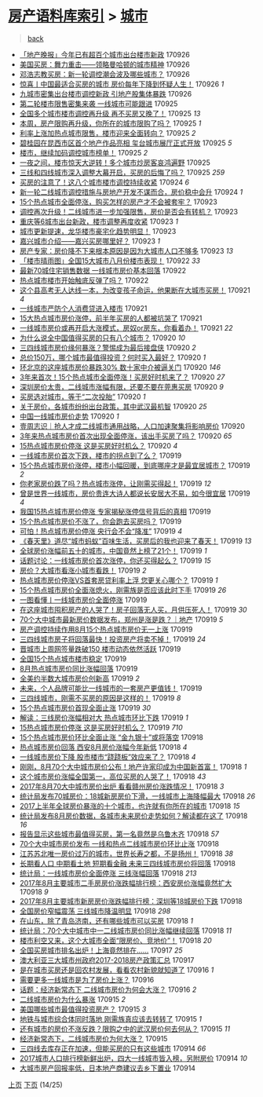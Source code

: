 [房产语料库索引](../../README.md)  > [城市](城市.md)
====
> [back](../README.md)

- [「地产晚报」今年已有超百个城市出台楼市新政](http://jkwz.applinzi.com/ittc/7017729369668322321.html#%E3%80%8C%E5%9C%B0%E4%BA%A7%E6%99%9A%E6%8A%A5%E3%80%8D%E4%BB%8A%E5%B9%B4%E5%B7%B2%E6%9C%89%E8%B6%85%E7%99%BE%E4%B8%AA%E5%9F%8E%E5%B8%82%E5%87%BA%E5%8F%B0%E6%A5%BC%E5%B8%82%E6%96%B0%E6%94%BF) 170926  
- [美国买房：舞力重击——领略曼哈顿的城市精神](http://jkwz.applinzi.com/ittc/7017660453541643281.html#%E7%BE%8E%E5%9B%BD%E4%B9%B0%E6%88%BF%EF%BC%9A%E8%88%9E%E5%8A%9B%E9%87%8D%E5%87%BB%E2%80%94%E2%80%94%E9%A2%86%E7%95%A5%E6%9B%BC%E5%93%88%E9%A1%BF%E7%9A%84%E5%9F%8E%E5%B8%82%E7%B2%BE%E7%A5%9E) 170926  
- [邓浩志教买房：新一轮调控潮会波及哪些城市？](http://jkwz.applinzi.com/ittc/7017644470106063889.html#%E9%82%93%E6%B5%A9%E5%BF%97%E6%95%99%E4%B9%B0%E6%88%BF%EF%BC%9A%E6%96%B0%E4%B8%80%E8%BD%AE%E8%B0%83%E6%8E%A7%E6%BD%AE%E4%BC%9A%E6%B3%A2%E5%8F%8A%E5%93%AA%E4%BA%9B%E5%9F%8E%E5%B8%82%EF%BC%9F) 170926  
- [惊喜丨中国最适合买房的城市 房价每年下降到怀疑人生！](http://jkwz.applinzi.com/ittc/7017609571064087569.html#%E6%83%8A%E5%96%9C%E4%B8%A8%E4%B8%AD%E5%9B%BD%E6%9C%80%E9%80%82%E5%90%88%E4%B9%B0%E6%88%BF%E7%9A%84%E5%9F%8E%E5%B8%82+%E6%88%BF%E4%BB%B7%E6%AF%8F%E5%B9%B4%E4%B8%8B%E9%99%8D%E5%88%B0%E6%80%80%E7%96%91%E4%BA%BA%E7%94%9F%EF%BC%81) 170926 *1* 
- [九城市密集出台楼市调控新政 引地产股集体暴跌](http://jkwz.applinzi.com/ittc/7017564981195965456.html#%E4%B9%9D%E5%9F%8E%E5%B8%82%E5%AF%86%E9%9B%86%E5%87%BA%E5%8F%B0%E6%A5%BC%E5%B8%82%E8%B0%83%E6%8E%A7%E6%96%B0%E6%94%BF+%E5%BC%95%E5%9C%B0%E4%BA%A7%E8%82%A1%E9%9B%86%E4%BD%93%E6%9A%B4%E8%B7%8C) 170926  
- [第二轮楼市限售密集来袭 一线城市可能跟进](http://jkwz.applinzi.com/ittc/7017310954428302352.html#%E7%AC%AC%E4%BA%8C%E8%BD%AE%E6%A5%BC%E5%B8%82%E9%99%90%E5%94%AE%E5%AF%86%E9%9B%86%E6%9D%A5%E8%A2%AD+%E4%B8%80%E7%BA%BF%E5%9F%8E%E5%B8%82%E5%8F%AF%E8%83%BD%E8%B7%9F%E8%BF%9B) 170925  
- [全国多个城市楼市调控再升级 再不买房又晚了！](http://jkwz.applinzi.com/ittc/7017261162729833488.html#%E5%85%A8%E5%9B%BD%E5%A4%9A%E4%B8%AA%E5%9F%8E%E5%B8%82%E6%A5%BC%E5%B8%82%E8%B0%83%E6%8E%A7%E5%86%8D%E5%8D%87%E7%BA%A7+%E5%86%8D%E4%B8%8D%E4%B9%B0%E6%88%BF%E5%8F%88%E6%99%9A%E4%BA%86%EF%BC%81) 170925 *13* 
- [本周，房产限购再升级，你所在的城市限购了吗？](http://jkwz.applinzi.com/ittc/7017251019728356369.html#%E6%9C%AC%E5%91%A8%EF%BC%8C%E6%88%BF%E4%BA%A7%E9%99%90%E8%B4%AD%E5%86%8D%E5%8D%87%E7%BA%A7%EF%BC%8C%E4%BD%A0%E6%89%80%E5%9C%A8%E7%9A%84%E5%9F%8E%E5%B8%82%E9%99%90%E8%B4%AD%E4%BA%86%E5%90%97%EF%BC%9F) 170925 *1* 
- [利率上涨加热点城市限售，楼市迎来全面转向？](http://jkwz.applinzi.com/ittc/7017207297703674897.html#%E5%88%A9%E7%8E%87%E4%B8%8A%E6%B6%A8%E5%8A%A0%E7%83%AD%E7%82%B9%E5%9F%8E%E5%B8%82%E9%99%90%E5%94%AE%EF%BC%8C%E6%A5%BC%E5%B8%82%E8%BF%8E%E6%9D%A5%E5%85%A8%E9%9D%A2%E8%BD%AC%E5%90%91%EF%BC%9F) 170925 *2* 
- [碧桂园在昆西市区首个地产作品亮相 玺台城市展厅正式开放](http://jkwz.applinzi.com/ittc/7017198457641763857.html#%E7%A2%A7%E6%A1%82%E5%9B%AD%E5%9C%A8%E6%98%86%E8%A5%BF%E5%B8%82%E5%8C%BA%E9%A6%96%E4%B8%AA%E5%9C%B0%E4%BA%A7%E4%BD%9C%E5%93%81%E4%BA%AE%E7%9B%B8+%E7%8E%BA%E5%8F%B0%E5%9F%8E%E5%B8%82%E5%B1%95%E5%8E%85%E6%AD%A3%E5%BC%8F%E5%BC%80%E6%94%BE) 170925 *5* 
- [楼市，继续加码调控城市榜单！](http://jkwz.applinzi.com/ittc/7017185072317465617.html#%E6%A5%BC%E5%B8%82%EF%BC%8C%E7%BB%A7%E7%BB%AD%E5%8A%A0%E7%A0%81%E8%B0%83%E6%8E%A7%E5%9F%8E%E5%B8%82%E6%A6%9C%E5%8D%95%EF%BC%81) 170925 *2* 
- [一夜之间，楼市惊天大逆转！多个城市炒房客哀鸿遍野](http://jkwz.applinzi.com/ittc/7017167352519722000.html#%E4%B8%80%E5%A4%9C%E4%B9%8B%E9%97%B4%EF%BC%8C%E6%A5%BC%E5%B8%82%E6%83%8A%E5%A4%A9%E5%A4%A7%E9%80%86%E8%BD%AC%EF%BC%81%E5%A4%9A%E4%B8%AA%E5%9F%8E%E5%B8%82%E7%82%92%E6%88%BF%E5%AE%A2%E5%93%80%E9%B8%BF%E9%81%8D%E9%87%8E) 170925  
- [三线和四线城市深入调整大幕开启，买房的后悔了吗？](http://jkwz.applinzi.com/ittc/7017150696913372176.html#%E4%B8%89%E7%BA%BF%E5%92%8C%E5%9B%9B%E7%BA%BF%E5%9F%8E%E5%B8%82%E6%B7%B1%E5%85%A5%E8%B0%83%E6%95%B4%E5%A4%A7%E5%B9%95%E5%BC%80%E5%90%AF%EF%BC%8C%E4%B9%B0%E6%88%BF%E7%9A%84%E5%90%8E%E6%82%94%E4%BA%86%E5%90%97%EF%BC%9F) 170925 *259* 
- [买房的注意了！这八个城市楼市调控持续收紧](http://jkwz.applinzi.com/ittc/7016996951982343185.html#%E4%B9%B0%E6%88%BF%E7%9A%84%E6%B3%A8%E6%84%8F%E4%BA%86%EF%BC%81%E8%BF%99%E5%85%AB%E4%B8%AA%E5%9F%8E%E5%B8%82%E6%A5%BC%E5%B8%82%E8%B0%83%E6%8E%A7%E6%8C%81%E7%BB%AD%E6%94%B6%E7%B4%A7) 170924 *6* 
- [新一轮二线城市调控措施与房地产开发不谋而合，房价稳中会升](http://jkwz.applinzi.com/ittc/7016821491776357393.html#%E6%96%B0%E4%B8%80%E8%BD%AE%E4%BA%8C%E7%BA%BF%E5%9F%8E%E5%B8%82%E8%B0%83%E6%8E%A7%E6%8E%AA%E6%96%BD%E4%B8%8E%E6%88%BF%E5%9C%B0%E4%BA%A7%E5%BC%80%E5%8F%91%E4%B8%8D%E8%B0%8B%E8%80%8C%E5%90%88%EF%BC%8C%E6%88%BF%E4%BB%B7%E7%A8%B3%E4%B8%AD%E4%BC%9A%E5%8D%87) 170924 *1* 
- [15个热点城市全面停涨，购买怎样的房产才不会被套牢？](http://jkwz.applinzi.com/ittc/7016623396035757073.html#15%E4%B8%AA%E7%83%AD%E7%82%B9%E5%9F%8E%E5%B8%82%E5%85%A8%E9%9D%A2%E5%81%9C%E6%B6%A8%EF%BC%8C%E8%B4%AD%E4%B9%B0%E6%80%8E%E6%A0%B7%E7%9A%84%E6%88%BF%E4%BA%A7%E6%89%8D%E4%B8%8D%E4%BC%9A%E8%A2%AB%E5%A5%97%E7%89%A2%EF%BC%9F) 170923  
- [调控再次升级！二线城市进一步加强限售，房价是否会有转机？](http://jkwz.applinzi.com/ittc/7016589474174338065.html#%E8%B0%83%E6%8E%A7%E5%86%8D%E6%AC%A1%E5%8D%87%E7%BA%A7%EF%BC%81%E4%BA%8C%E7%BA%BF%E5%9F%8E%E5%B8%82%E8%BF%9B%E4%B8%80%E6%AD%A5%E5%8A%A0%E5%BC%BA%E9%99%90%E5%94%AE%EF%BC%8C%E6%88%BF%E4%BB%B7%E6%98%AF%E5%90%A6%E4%BC%9A%E6%9C%89%E8%BD%AC%E6%9C%BA%EF%BC%9F) 170923  
- [重庆等6城市出台新政，楼市调整再度收紧](http://jkwz.applinzi.com/ittc/7016566481436017681.html#%E9%87%8D%E5%BA%86%E7%AD%896%E5%9F%8E%E5%B8%82%E5%87%BA%E5%8F%B0%E6%96%B0%E6%94%BF%EF%BC%8C%E6%A5%BC%E5%B8%82%E8%B0%83%E6%95%B4%E5%86%8D%E5%BA%A6%E6%94%B6%E7%B4%A7) 170923 *1* 
- [城市更新提速，龙华楼市豪宅化趋势明显！](http://jkwz.applinzi.com/ittc/7016562484545324049.html#%E5%9F%8E%E5%B8%82%E6%9B%B4%E6%96%B0%E6%8F%90%E9%80%9F%EF%BC%8C%E9%BE%99%E5%8D%8E%E6%A5%BC%E5%B8%82%E8%B1%AA%E5%AE%85%E5%8C%96%E8%B6%8B%E5%8A%BF%E6%98%8E%E6%98%BE%EF%BC%81) 170923  
- [嘉兴城市介绍——嘉兴买房哪里好？](http://jkwz.applinzi.com/ittc/7016557694906008592.html#%E5%98%89%E5%85%B4%E5%9F%8E%E5%B8%82%E4%BB%8B%E7%BB%8D%E2%80%94%E2%80%94%E5%98%89%E5%85%B4%E4%B9%B0%E6%88%BF%E5%93%AA%E9%87%8C%E5%A5%BD%EF%BC%9F) 170923 *1* 
- [房产专家：房价降不下来根本原因是因为大城市人口不够多](http://jkwz.applinzi.com/ittc/7016435091432277009.html#%E6%88%BF%E4%BA%A7%E4%B8%93%E5%AE%B6%EF%BC%9A%E6%88%BF%E4%BB%B7%E9%99%8D%E4%B8%8D%E4%B8%8B%E6%9D%A5%E6%A0%B9%E6%9C%AC%E5%8E%9F%E5%9B%A0%E6%98%AF%E5%9B%A0%E4%B8%BA%E5%A4%A7%E5%9F%8E%E5%B8%82%E4%BA%BA%E5%8F%A3%E4%B8%8D%E5%A4%9F%E5%A4%9A) 170923 *13* 
- [「楼市晴雨图」全国15大城市八月份楼市表现！](http://jkwz.applinzi.com/ittc/7016194089324905489.html#%E3%80%8C%E6%A5%BC%E5%B8%82%E6%99%B4%E9%9B%A8%E5%9B%BE%E3%80%8D%E5%85%A8%E5%9B%BD15%E5%A4%A7%E5%9F%8E%E5%B8%82%E5%85%AB%E6%9C%88%E4%BB%BD%E6%A5%BC%E5%B8%82%E8%A1%A8%E7%8E%B0%EF%BC%81) 170922 *33* 
- [最新70城住宅销售数据 一线城市房价基本回落](http://jkwz.applinzi.com/ittc/7016134519214834704.html#%E6%9C%80%E6%96%B070%E5%9F%8E%E4%BD%8F%E5%AE%85%E9%94%80%E5%94%AE%E6%95%B0%E6%8D%AE+%E4%B8%80%E7%BA%BF%E5%9F%8E%E5%B8%82%E6%88%BF%E4%BB%B7%E5%9F%BA%E6%9C%AC%E5%9B%9E%E8%90%BD) 170922  
- [热点城市楼市开始触底反弹了吗？](http://jkwz.applinzi.com/ittc/7016122099578700816.html#%E7%83%AD%E7%82%B9%E5%9F%8E%E5%B8%82%E6%A5%BC%E5%B8%82%E5%BC%80%E5%A7%8B%E8%A7%A6%E5%BA%95%E5%8F%8D%E5%BC%B9%E4%BA%86%E5%90%97%EF%BC%9F) 170922  
- [这个县高考无人达线一本，为改变孩子命运，他果断在大城市买房！](http://jkwz.applinzi.com/ittc/7015880088573445137.html#%E8%BF%99%E4%B8%AA%E5%8E%BF%E9%AB%98%E8%80%83%E6%97%A0%E4%BA%BA%E8%BE%BE%E7%BA%BF%E4%B8%80%E6%9C%AC%EF%BC%8C%E4%B8%BA%E6%94%B9%E5%8F%98%E5%AD%A9%E5%AD%90%E5%91%BD%E8%BF%90%EF%BC%8C%E4%BB%96%E6%9E%9C%E6%96%AD%E5%9C%A8%E5%A4%A7%E5%9F%8E%E5%B8%82%E4%B9%B0%E6%88%BF%EF%BC%81) 170921 *4* 
- [一线城市严防个人消费贷进入楼市](http://jkwz.applinzi.com/ittc/7015862988337316881.html#%E4%B8%80%E7%BA%BF%E5%9F%8E%E5%B8%82%E4%B8%A5%E9%98%B2%E4%B8%AA%E4%BA%BA%E6%B6%88%E8%B4%B9%E8%B4%B7%E8%BF%9B%E5%85%A5%E6%A5%BC%E5%B8%82) 170921  
- [15大热点城市房价涨停，前半年买房的人都被坑哭了](http://jkwz.applinzi.com/ittc/7015706893442614289.html#15%E5%A4%A7%E7%83%AD%E7%82%B9%E5%9F%8E%E5%B8%82%E6%88%BF%E4%BB%B7%E6%B6%A8%E5%81%9C%EF%BC%8C%E5%89%8D%E5%8D%8A%E5%B9%B4%E4%B9%B0%E6%88%BF%E7%9A%84%E4%BA%BA%E9%83%BD%E8%A2%AB%E5%9D%91%E5%93%AD%E4%BA%86) 170921  
- [一线城市房价或再开启大涨模式，房奴or房东，你看着办！](http://jkwz.applinzi.com/ittc/7015706012085126161.html#%E4%B8%80%E7%BA%BF%E5%9F%8E%E5%B8%82%E6%88%BF%E4%BB%B7%E6%88%96%E5%86%8D%E5%BC%80%E5%90%AF%E5%A4%A7%E6%B6%A8%E6%A8%A1%E5%BC%8F%EF%BC%8C%E6%88%BF%E5%A5%B4or%E6%88%BF%E4%B8%9C%EF%BC%8C%E4%BD%A0%E7%9C%8B%E7%9D%80%E5%8A%9E%EF%BC%81) 170921 *22* 
- [为什么说全中国值得买房的只有八个城市？](http://jkwz.applinzi.com/ittc/7015451492700652560.html#%E4%B8%BA%E4%BB%80%E4%B9%88%E8%AF%B4%E5%85%A8%E4%B8%AD%E5%9B%BD%E5%80%BC%E5%BE%97%E4%B9%B0%E6%88%BF%E7%9A%84%E5%8F%AA%E6%9C%89%E5%85%AB%E4%B8%AA%E5%9F%8E%E5%B8%82%EF%BC%9F) 170920 *10* 
- [三四线城市房价缘何暴涨？警惕成为最后接盘侠](http://jkwz.applinzi.com/ittc/7015445841148658705.html#%E4%B8%89%E5%9B%9B%E7%BA%BF%E5%9F%8E%E5%B8%82%E6%88%BF%E4%BB%B7%E7%BC%98%E4%BD%95%E6%9A%B4%E6%B6%A8%EF%BC%9F%E8%AD%A6%E6%83%95%E6%88%90%E4%B8%BA%E6%9C%80%E5%90%8E%E6%8E%A5%E7%9B%98%E4%BE%A0) 170920 *2* 
- [总价150万，哪个城市最值得投资？何时买入最好？](http://jkwz.applinzi.com/ittc/7015441803799692304.html#%E6%80%BB%E4%BB%B7150%E4%B8%87%EF%BC%8C%E5%93%AA%E4%B8%AA%E5%9F%8E%E5%B8%82%E6%9C%80%E5%80%BC%E5%BE%97%E6%8A%95%E8%B5%84%EF%BC%9F%E4%BD%95%E6%97%B6%E4%B9%B0%E5%85%A5%E6%9C%80%E5%A5%BD%EF%BC%9F) 170920 *1* 
- [环北京的这座城市房价暴跌30% 数十家中介被逼关门](http://jkwz.applinzi.com/ittc/7015432378439435281.html#%E7%8E%AF%E5%8C%97%E4%BA%AC%E7%9A%84%E8%BF%99%E5%BA%A7%E5%9F%8E%E5%B8%82%E6%88%BF%E4%BB%B7%E6%9A%B4%E8%B7%8C30%25+%E6%95%B0%E5%8D%81%E5%AE%B6%E4%B8%AD%E4%BB%8B%E8%A2%AB%E9%80%BC%E5%85%B3%E9%97%A8) 170920 *146* 
- [3年来首次！15个热点城市全面停涨！买房好时机来了？](http://jkwz.applinzi.com/ittc/7015421838749074448.html#3%E5%B9%B4%E6%9D%A5%E9%A6%96%E6%AC%A1%EF%BC%8115%E4%B8%AA%E7%83%AD%E7%82%B9%E5%9F%8E%E5%B8%82%E5%85%A8%E9%9D%A2%E5%81%9C%E6%B6%A8%EF%BC%81%E4%B9%B0%E6%88%BF%E5%A5%BD%E6%97%B6%E6%9C%BA%E6%9D%A5%E4%BA%86%EF%BC%9F) 170920 *27* 
- [深圳房价太贵，二线城市涨幅有限，还要不要在莞惠买房](http://jkwz.applinzi.com/ittc/7015393902012662800.html#%E6%B7%B1%E5%9C%B3%E6%88%BF%E4%BB%B7%E5%A4%AA%E8%B4%B5%EF%BC%8C%E4%BA%8C%E7%BA%BF%E5%9F%8E%E5%B8%82%E6%B6%A8%E5%B9%85%E6%9C%89%E9%99%90%EF%BC%8C%E8%BF%98%E8%A6%81%E4%B8%8D%E8%A6%81%E5%9C%A8%E8%8E%9E%E6%83%A0%E4%B9%B0%E6%88%BF) 170920 *9* 
- [买房选对城市，等于“二次投胎”](http://jkwz.applinzi.com/ittc/7015376413044245520.html#%E4%B9%B0%E6%88%BF%E9%80%89%E5%AF%B9%E5%9F%8E%E5%B8%82%EF%BC%8C%E7%AD%89%E4%BA%8E%E2%80%9C%E4%BA%8C%E6%AC%A1%E6%8A%95%E8%83%8E%E2%80%9D) 170920 *1* 
- [关于房价，各城市纷纷出台政策，其中武汉最机智](http://jkwz.applinzi.com/ittc/7015356289683817488.html#%E5%85%B3%E4%BA%8E%E6%88%BF%E4%BB%B7%EF%BC%8C%E5%90%84%E5%9F%8E%E5%B8%82%E7%BA%B7%E7%BA%B7%E5%87%BA%E5%8F%B0%E6%94%BF%E7%AD%96%EF%BC%8C%E5%85%B6%E4%B8%AD%E6%AD%A6%E6%B1%89%E6%9C%80%E6%9C%BA%E6%99%BA) 170920 *25* 
- [中国一线城市房价走势](http://jkwz.applinzi.com/ittc/7015333455204992016.html#%E4%B8%AD%E5%9B%BD%E4%B8%80%E7%BA%BF%E5%9F%8E%E5%B8%82%E6%88%BF%E4%BB%B7%E8%B5%B0%E5%8A%BF) 170920 *1* 
- [壹周志识｜抢人才成二线城市通用战略，人口加速聚集将影响房价](http://jkwz.applinzi.com/ittc/7015328638487233553.html#%E5%A3%B9%E5%91%A8%E5%BF%97%E8%AF%86%EF%BD%9C%E6%8A%A2%E4%BA%BA%E6%89%8D%E6%88%90%E4%BA%8C%E7%BA%BF%E5%9F%8E%E5%B8%82%E9%80%9A%E7%94%A8%E6%88%98%E7%95%A5%EF%BC%8C%E4%BA%BA%E5%8F%A3%E5%8A%A0%E9%80%9F%E8%81%9A%E9%9B%86%E5%B0%86%E5%BD%B1%E5%93%8D%E6%88%BF%E4%BB%B7) 170920  
- [3年来热点城市房价首次出现全面停涨，该出手买房了吗？](http://jkwz.applinzi.com/ittc/7015204997997003793.html#3%E5%B9%B4%E6%9D%A5%E7%83%AD%E7%82%B9%E5%9F%8E%E5%B8%82%E6%88%BF%E4%BB%B7%E9%A6%96%E6%AC%A1%E5%87%BA%E7%8E%B0%E5%85%A8%E9%9D%A2%E5%81%9C%E6%B6%A8%EF%BC%8C%E8%AF%A5%E5%87%BA%E6%89%8B%E4%B9%B0%E6%88%BF%E4%BA%86%E5%90%97%EF%BC%9F) 170920 *65* 
- [15热点城市房价停涨 这是买房好时机么？](http://jkwz.applinzi.com/ittc/7015171013833393168.html#15%E7%83%AD%E7%82%B9%E5%9F%8E%E5%B8%82%E6%88%BF%E4%BB%B7%E5%81%9C%E6%B6%A8+%E8%BF%99%E6%98%AF%E4%B9%B0%E6%88%BF%E5%A5%BD%E6%97%B6%E6%9C%BA%E4%B9%88%EF%BC%9F) 170920 *4* 
- [一线城市房价首次下跌，楼市的拐点到了么？](http://jkwz.applinzi.com/ittc/7015069181991715857.html#%E4%B8%80%E7%BA%BF%E5%9F%8E%E5%B8%82%E6%88%BF%E4%BB%B7%E9%A6%96%E6%AC%A1%E4%B8%8B%E8%B7%8C%EF%BC%8C%E6%A5%BC%E5%B8%82%E7%9A%84%E6%8B%90%E7%82%B9%E5%88%B0%E4%BA%86%E4%B9%88%EF%BC%9F) 170919  
- [15个热点城市房价涨停，楼市小幅回暖，到底哪座才是最宜居城市？](http://jkwz.applinzi.com/ittc/7015078651652211729.html#15%E4%B8%AA%E7%83%AD%E7%82%B9%E5%9F%8E%E5%B8%82%E6%88%BF%E4%BB%B7%E6%B6%A8%E5%81%9C%EF%BC%8C%E6%A5%BC%E5%B8%82%E5%B0%8F%E5%B9%85%E5%9B%9E%E6%9A%96%EF%BC%8C%E5%88%B0%E5%BA%95%E5%93%AA%E5%BA%A7%E6%89%8D%E6%98%AF%E6%9C%80%E5%AE%9C%E5%B1%85%E5%9F%8E%E5%B8%82%EF%BC%9F) 170919 *2* 
- [你老家房价跌了吗？热点城市涨停，让刚需买得起！](http://jkwz.applinzi.com/ittc/7015069567574082577.html#%E4%BD%A0%E8%80%81%E5%AE%B6%E6%88%BF%E4%BB%B7%E8%B7%8C%E4%BA%86%E5%90%97%EF%BC%9F%E7%83%AD%E7%82%B9%E5%9F%8E%E5%B8%82%E6%B6%A8%E5%81%9C%EF%BC%8C%E8%AE%A9%E5%88%9A%E9%9C%80%E4%B9%B0%E5%BE%97%E8%B5%B7%EF%BC%81) 170919 *12* 
- [曾是世界一线城市，房价贵连大诗人都说长安居大不易，如今很宜居](http://jkwz.applinzi.com/ittc/7015069478277350417.html#%E6%9B%BE%E6%98%AF%E4%B8%96%E7%95%8C%E4%B8%80%E7%BA%BF%E5%9F%8E%E5%B8%82%EF%BC%8C%E6%88%BF%E4%BB%B7%E8%B4%B5%E8%BF%9E%E5%A4%A7%E8%AF%97%E4%BA%BA%E9%83%BD%E8%AF%B4%E9%95%BF%E5%AE%89%E5%B1%85%E5%A4%A7%E4%B8%8D%E6%98%93%EF%BC%8C%E5%A6%82%E4%BB%8A%E5%BE%88%E5%AE%9C%E5%B1%85) 170919 *4* 
- [我国15热点城市房价停涨 专家揭秘涨停信号背后的真相](http://jkwz.applinzi.com/ittc/7015065478681330705.html#%E6%88%91%E5%9B%BD15%E7%83%AD%E7%82%B9%E5%9F%8E%E5%B8%82%E6%88%BF%E4%BB%B7%E5%81%9C%E6%B6%A8+%E4%B8%93%E5%AE%B6%E6%8F%AD%E7%A7%98%E6%B6%A8%E5%81%9C%E4%BF%A1%E5%8F%B7%E8%83%8C%E5%90%8E%E7%9A%84%E7%9C%9F%E7%9B%B8) 170919  
- [15个热点城市房价不涨了，你会跑去买房吗？](http://jkwz.applinzi.com/ittc/7015049009159472144.html#15%E4%B8%AA%E7%83%AD%E7%82%B9%E5%9F%8E%E5%B8%82%E6%88%BF%E4%BB%B7%E4%B8%8D%E6%B6%A8%E4%BA%86%EF%BC%8C%E4%BD%A0%E4%BC%9A%E8%B7%91%E5%8E%BB%E4%B9%B0%E6%88%BF%E5%90%97%EF%BC%9F) 170919  
- [可怕！热点城市房价停涨 央行会不会“降准”](http://jkwz.applinzi.com/ittc/7015045977428460561.html#%E5%8F%AF%E6%80%95%EF%BC%81%E7%83%AD%E7%82%B9%E5%9F%8E%E5%B8%82%E6%88%BF%E4%BB%B7%E5%81%9C%E6%B6%A8+%E5%A4%AE%E8%A1%8C%E4%BC%9A%E4%B8%8D%E4%BC%9A%E2%80%9C%E9%99%8D%E5%87%86%E2%80%9D) 170919 *4* 
- [《春天里》道尽“城市蚂蚁”百味生活，买房后的我也迎来了春天！](http://jkwz.applinzi.com/ittc/7015043616001754129.html#%E3%80%8A%E6%98%A5%E5%A4%A9%E9%87%8C%E3%80%8B%E9%81%93%E5%B0%BD%E2%80%9C%E5%9F%8E%E5%B8%82%E8%9A%82%E8%9A%81%E2%80%9D%E7%99%BE%E5%91%B3%E7%94%9F%E6%B4%BB%EF%BC%8C%E4%B9%B0%E6%88%BF%E5%90%8E%E7%9A%84%E6%88%91%E4%B9%9F%E8%BF%8E%E6%9D%A5%E4%BA%86%E6%98%A5%E5%A4%A9%EF%BC%81) 170919 *13* 
- [全球房价涨幅前五十的城市，中国竟然上榜了21个！](http://jkwz.applinzi.com/ittc/7015040472920359952.html#%E5%85%A8%E7%90%83%E6%88%BF%E4%BB%B7%E6%B6%A8%E5%B9%85%E5%89%8D%E4%BA%94%E5%8D%81%E7%9A%84%E5%9F%8E%E5%B8%82%EF%BC%8C%E4%B8%AD%E5%9B%BD%E7%AB%9F%E7%84%B6%E4%B8%8A%E6%A6%9C%E4%BA%8621%E4%B8%AA%EF%BC%81) 170919 *1* 
- [话题讨论：一线城市房价首次涨停，你还买得起么？](http://jkwz.applinzi.com/ittc/7015038946290172944.html#%E8%AF%9D%E9%A2%98%E8%AE%A8%E8%AE%BA%EF%BC%9A%E4%B8%80%E7%BA%BF%E5%9F%8E%E5%B8%82%E6%88%BF%E4%BB%B7%E9%A6%96%E6%AC%A1%E6%B6%A8%E5%81%9C%EF%BC%8C%E4%BD%A0%E8%BF%98%E4%B9%B0%E5%BE%97%E8%B5%B7%E4%B9%88%EF%BC%9F) 170919 *15* 
- [房价？大城市看涨小城市看跌！](http://jkwz.applinzi.com/ittc/7015019965206496273.html#%E6%88%BF%E4%BB%B7%EF%BC%9F%E5%A4%A7%E5%9F%8E%E5%B8%82%E7%9C%8B%E6%B6%A8%E5%B0%8F%E5%9F%8E%E5%B8%82%E7%9C%8B%E8%B7%8C%EF%BC%81) 170919 *2* 
- [热点城市房价停涨VS首套房贷利率上浮 您更关心哪个？](http://jkwz.applinzi.com/ittc/7015023904048022544.html#%E7%83%AD%E7%82%B9%E5%9F%8E%E5%B8%82%E6%88%BF%E4%BB%B7%E5%81%9C%E6%B6%A8VS%E9%A6%96%E5%A5%97%E6%88%BF%E8%B4%B7%E5%88%A9%E7%8E%87%E4%B8%8A%E6%B5%AE+%E6%82%A8%E6%9B%B4%E5%85%B3%E5%BF%83%E5%93%AA%E4%B8%AA%EF%BC%9F) 170919 *1* 
- [15个热点城市房价全面涨熄火，刚需族是否应该此时下手](http://jkwz.applinzi.com/ittc/7015021280238240784.html#15%E4%B8%AA%E7%83%AD%E7%82%B9%E5%9F%8E%E5%B8%82%E6%88%BF%E4%BB%B7%E5%85%A8%E9%9D%A2%E6%B6%A8%E7%86%84%E7%81%AB%EF%BC%8C%E5%88%9A%E9%9C%80%E6%97%8F%E6%98%AF%E5%90%A6%E5%BA%94%E8%AF%A5%E6%AD%A4%E6%97%B6%E4%B8%8B%E6%89%8B) 170919 *26* 
- [一图看懂丨一线城市房价全面停涨](http://jkwz.applinzi.com/ittc/7015005676408144912.html#%E4%B8%80%E5%9B%BE%E7%9C%8B%E6%87%82%E4%B8%A8%E4%B8%80%E7%BA%BF%E5%9F%8E%E5%B8%82%E6%88%BF%E4%BB%B7%E5%85%A8%E9%9D%A2%E5%81%9C%E6%B6%A8) 170919  
- [在这座城市囤积房产的人哭了！房子回落无人买，月供压死人！](http://jkwz.applinzi.com/ittc/7014982356916765712.html#%E5%9C%A8%E8%BF%99%E5%BA%A7%E5%9F%8E%E5%B8%82%E5%9B%A4%E7%A7%AF%E6%88%BF%E4%BA%A7%E7%9A%84%E4%BA%BA%E5%93%AD%E4%BA%86%EF%BC%81%E6%88%BF%E5%AD%90%E5%9B%9E%E8%90%BD%E6%97%A0%E4%BA%BA%E4%B9%B0%EF%BC%8C%E6%9C%88%E4%BE%9B%E5%8E%8B%E6%AD%BB%E4%BA%BA%EF%BC%81) 170919 *30* 
- [70个大中城市最新房价数据发布，郑州是涨是跌？｜地产](http://jkwz.applinzi.com/ittc/7014960875889493008.html#70%E4%B8%AA%E5%A4%A7%E4%B8%AD%E5%9F%8E%E5%B8%82%E6%9C%80%E6%96%B0%E6%88%BF%E4%BB%B7%E6%95%B0%E6%8D%AE%E5%8F%91%E5%B8%83%EF%BC%8C%E9%83%91%E5%B7%9E%E6%98%AF%E6%B6%A8%E6%98%AF%E8%B7%8C%EF%BC%9F%EF%BD%9C%E5%9C%B0%E4%BA%A7) 170919 *5* 
- [房产调控持续作用8月15个热点城市房价无一上涨](http://jkwz.applinzi.com/ittc/7014950928787178512.html#%E6%88%BF%E4%BA%A7%E8%B0%83%E6%8E%A7%E6%8C%81%E7%BB%AD%E4%BD%9C%E7%94%A88%E6%9C%8815%E4%B8%AA%E7%83%AD%E7%82%B9%E5%9F%8E%E5%B8%82%E6%88%BF%E4%BB%B7%E6%97%A0%E4%B8%80%E4%B8%8A%E6%B6%A8) 170919  
- [三四线城市房子将回落最快！投资房产将卖不掉！](http://jkwz.applinzi.com/ittc/7014939037109060625.html#%E4%B8%89%E5%9B%9B%E7%BA%BF%E5%9F%8E%E5%B8%82%E6%88%BF%E5%AD%90%E5%B0%86%E5%9B%9E%E8%90%BD%E6%9C%80%E5%BF%AB%EF%BC%81%E6%8A%95%E8%B5%84%E6%88%BF%E4%BA%A7%E5%B0%86%E5%8D%96%E4%B8%8D%E6%8E%89%EF%BC%81) 170919 *24* 
- [晋城市上周网签量跌破150 楼市动态依然活跃](http://jkwz.applinzi.com/ittc/7014931730119787537.html#%E6%99%8B%E5%9F%8E%E5%B8%82%E4%B8%8A%E5%91%A8%E7%BD%91%E7%AD%BE%E9%87%8F%E8%B7%8C%E7%A0%B4150+%E6%A5%BC%E5%B8%82%E5%8A%A8%E6%80%81%E4%BE%9D%E7%84%B6%E6%B4%BB%E8%B7%83) 170919  
- [全国15个热点城市楼市稳定](http://jkwz.applinzi.com/ittc/7014900543376589841.html#%E5%85%A8%E5%9B%BD15%E4%B8%AA%E7%83%AD%E7%82%B9%E5%9F%8E%E5%B8%82%E6%A5%BC%E5%B8%82%E7%A8%B3%E5%AE%9A) 170919  
- [8月热点城市房价同比涨幅回落](http://jkwz.applinzi.com/ittc/7014889554174280720.html#8%E6%9C%88%E7%83%AD%E7%82%B9%E5%9F%8E%E5%B8%82%E6%88%BF%E4%BB%B7%E5%90%8C%E6%AF%94%E6%B6%A8%E5%B9%85%E5%9B%9E%E8%90%BD) 170919  
- [全美约半数大城市房价创新高](http://jkwz.applinzi.com/ittc/7014865441028310033.html#%E5%85%A8%E7%BE%8E%E7%BA%A6%E5%8D%8A%E6%95%B0%E5%A4%A7%E5%9F%8E%E5%B8%82%E6%88%BF%E4%BB%B7%E5%88%9B%E6%96%B0%E9%AB%98) 170919 *2* 
- [未来，个人品牌可能比一线城市的一套房产更值钱！](http://jkwz.applinzi.com/ittc/7014835260280538128.html#%E6%9C%AA%E6%9D%A5%EF%BC%8C%E4%B8%AA%E4%BA%BA%E5%93%81%E7%89%8C%E5%8F%AF%E8%83%BD%E6%AF%94%E4%B8%80%E7%BA%BF%E5%9F%8E%E5%B8%82%E7%9A%84%E4%B8%80%E5%A5%97%E6%88%BF%E4%BA%A7%E6%9B%B4%E5%80%BC%E9%92%B1%EF%BC%81) 170919  
- [三四线城市，刚需不买房的原因是这样的！](http://jkwz.applinzi.com/ittc/7014707852567118864.html#%E4%B8%89%E5%9B%9B%E7%BA%BF%E5%9F%8E%E5%B8%82%EF%BC%8C%E5%88%9A%E9%9C%80%E4%B8%8D%E4%B9%B0%E6%88%BF%E7%9A%84%E5%8E%9F%E5%9B%A0%E6%98%AF%E8%BF%99%E6%A0%B7%E7%9A%84%EF%BC%81) 170919 *8* 
- [15个热点城市房价首现全面止涨](http://jkwz.applinzi.com/ittc/7014810996907181073.html#15%E4%B8%AA%E7%83%AD%E7%82%B9%E5%9F%8E%E5%B8%82%E6%88%BF%E4%BB%B7%E9%A6%96%E7%8E%B0%E5%85%A8%E9%9D%A2%E6%AD%A2%E6%B6%A8) 170919 *30* 
- [解读：三线房价涨幅相对大 热点城市环比下跌](http://jkwz.applinzi.com/ittc/7014805296457974801.html#%E8%A7%A3%E8%AF%BB%EF%BC%9A%E4%B8%89%E7%BA%BF%E6%88%BF%E4%BB%B7%E6%B6%A8%E5%B9%85%E7%9B%B8%E5%AF%B9%E5%A4%A7+%E7%83%AD%E7%82%B9%E5%9F%8E%E5%B8%82%E7%8E%AF%E6%AF%94%E4%B8%8B%E8%B7%8C) 170919 *1* 
- [15热点城市房价停涨 这是买房好时机么？](http://jkwz.applinzi.com/ittc/7014802781251306512.html#15%E7%83%AD%E7%82%B9%E5%9F%8E%E5%B8%82%E6%88%BF%E4%BB%B7%E5%81%9C%E6%B6%A8+%E8%BF%99%E6%98%AF%E4%B9%B0%E6%88%BF%E5%A5%BD%E6%97%B6%E6%9C%BA%E4%B9%88%EF%BC%9F) 170919 *710* 
- [15个热点城市房价环比全面止涨 “金九银十”或将落空](http://jkwz.applinzi.com/ittc/7014754712925242385.html#15%E4%B8%AA%E7%83%AD%E7%82%B9%E5%9F%8E%E5%B8%82%E6%88%BF%E4%BB%B7%E7%8E%AF%E6%AF%94%E5%85%A8%E9%9D%A2%E6%AD%A2%E6%B6%A8+%E2%80%9C%E9%87%91%E4%B9%9D%E9%93%B6%E5%8D%81%E2%80%9D%E6%88%96%E5%B0%86%E8%90%BD%E7%A9%BA) 170918  
- [热点城市房价回落 西安8月房价涨幅今年新低](http://jkwz.applinzi.com/ittc/7014726121629942801.html#%E7%83%AD%E7%82%B9%E5%9F%8E%E5%B8%82%E6%88%BF%E4%BB%B7%E5%9B%9E%E8%90%BD+%E8%A5%BF%E5%AE%898%E6%9C%88%E6%88%BF%E4%BB%B7%E6%B6%A8%E5%B9%85%E4%BB%8A%E5%B9%B4%E6%96%B0%E4%BD%8E) 170918 *4* 
- [一线城市房价下降 股市楼市“跷跷板”效应来了？](http://jkwz.applinzi.com/ittc/7014725568581600272.html#%E4%B8%80%E7%BA%BF%E5%9F%8E%E5%B8%82%E6%88%BF%E4%BB%B7%E4%B8%8B%E9%99%8D+%E8%82%A1%E5%B8%82%E6%A5%BC%E5%B8%82%E2%80%9C%E8%B7%B7%E8%B7%B7%E6%9D%BF%E2%80%9D%E6%95%88%E5%BA%94%E6%9D%A5%E4%BA%86%EF%BC%9F) 170918 *4* 
- [刚刚，8月70个大中城市房价公布！地产许家印成为中国新首富！](http://jkwz.applinzi.com/ittc/7014697005287474193.html#%E5%88%9A%E5%88%9A%EF%BC%8C8%E6%9C%8870%E4%B8%AA%E5%A4%A7%E4%B8%AD%E5%9F%8E%E5%B8%82%E6%88%BF%E4%BB%B7%E5%85%AC%E5%B8%83%EF%BC%81%E5%9C%B0%E4%BA%A7%E8%AE%B8%E5%AE%B6%E5%8D%B0%E6%88%90%E4%B8%BA%E4%B8%AD%E5%9B%BD%E6%96%B0%E9%A6%96%E5%AF%8C%EF%BC%81) 170918 *1* 
- [这个城市房价涨幅全国第一，高位买房的人哭了！](http://jkwz.applinzi.com/ittc/7014691601287496720.html#%E8%BF%99%E4%B8%AA%E5%9F%8E%E5%B8%82%E6%88%BF%E4%BB%B7%E6%B6%A8%E5%B9%85%E5%85%A8%E5%9B%BD%E7%AC%AC%E4%B8%80%EF%BC%8C%E9%AB%98%E4%BD%8D%E4%B9%B0%E6%88%BF%E7%9A%84%E4%BA%BA%E5%93%AD%E4%BA%86%EF%BC%81) 170918 *43* 
- [2017年8月70大中城市房价出炉 看看赣州房价涨跌情况！](http://jkwz.applinzi.com/ittc/7014689879320167440.html#2017%E5%B9%B48%E6%9C%8870%E5%A4%A7%E4%B8%AD%E5%9F%8E%E5%B8%82%E6%88%BF%E4%BB%B7%E5%87%BA%E7%82%89+%E7%9C%8B%E7%9C%8B%E8%B5%A3%E5%B7%9E%E6%88%BF%E4%BB%B7%E6%B6%A8%E8%B7%8C%E6%83%85%E5%86%B5%EF%BC%81) 170918 *3* 
- [统计局发布70城房价：18城新房房价下滑，一线城市上海降幅最大](http://jkwz.applinzi.com/ittc/7014689684117259281.html#%E7%BB%9F%E8%AE%A1%E5%B1%80%E5%8F%91%E5%B8%8370%E5%9F%8E%E6%88%BF%E4%BB%B7%EF%BC%9A18%E5%9F%8E%E6%96%B0%E6%88%BF%E6%88%BF%E4%BB%B7%E4%B8%8B%E6%BB%91%EF%BC%8C%E4%B8%80%E7%BA%BF%E5%9F%8E%E5%B8%82%E4%B8%8A%E6%B5%B7%E9%99%8D%E5%B9%85%E6%9C%80%E5%A4%A7) 170918 *26* 
- [2017上半年全球房价暴涨的十个城市，也许就有你所在的城市](http://jkwz.applinzi.com/ittc/7014683306044687376.html#2017%E4%B8%8A%E5%8D%8A%E5%B9%B4%E5%85%A8%E7%90%83%E6%88%BF%E4%BB%B7%E6%9A%B4%E6%B6%A8%E7%9A%84%E5%8D%81%E4%B8%AA%E5%9F%8E%E5%B8%82%EF%BC%8C%E4%B9%9F%E8%AE%B8%E5%B0%B1%E6%9C%89%E4%BD%A0%E6%89%80%E5%9C%A8%E7%9A%84%E5%9F%8E%E5%B8%82) 170918 *15* 
- [统计局发布8月房价数据，各城市未来房价走势如何？解读都在这了](http://jkwz.applinzi.com/ittc/7014682539858592784.html#%E7%BB%9F%E8%AE%A1%E5%B1%80%E5%8F%91%E5%B8%838%E6%9C%88%E6%88%BF%E4%BB%B7%E6%95%B0%E6%8D%AE%EF%BC%8C%E5%90%84%E5%9F%8E%E5%B8%82%E6%9C%AA%E6%9D%A5%E6%88%BF%E4%BB%B7%E8%B5%B0%E5%8A%BF%E5%A6%82%E4%BD%95%EF%BC%9F%E8%A7%A3%E8%AF%BB%E9%83%BD%E5%9C%A8%E8%BF%99%E4%BA%86) 170918 *16* 
- [报告显示这些城市最值得买房，第一名竟然是乌鲁木齐](http://jkwz.applinzi.com/ittc/7014680650530161681.html#%E6%8A%A5%E5%91%8A%E6%98%BE%E7%A4%BA%E8%BF%99%E4%BA%9B%E5%9F%8E%E5%B8%82%E6%9C%80%E5%80%BC%E5%BE%97%E4%B9%B0%E6%88%BF%EF%BC%8C%E7%AC%AC%E4%B8%80%E5%90%8D%E7%AB%9F%E7%84%B6%E6%98%AF%E4%B9%8C%E9%B2%81%E6%9C%A8%E9%BD%90) 170918 *57* 
- [70个大中城市房价发布 一线和热点二线城市房价环比止涨](http://jkwz.applinzi.com/ittc/7014678526907909136.html#70%E4%B8%AA%E5%A4%A7%E4%B8%AD%E5%9F%8E%E5%B8%82%E6%88%BF%E4%BB%B7%E5%8F%91%E5%B8%83+%E4%B8%80%E7%BA%BF%E5%92%8C%E7%83%AD%E7%82%B9%E4%BA%8C%E7%BA%BF%E5%9F%8E%E5%B8%82%E6%88%BF%E4%BB%B7%E7%8E%AF%E6%AF%94%E6%AD%A2%E6%B6%A8) 170918  
- [江苏苏北唯一房价过万的城市，世界长寿之都，不是扬州！](http://jkwz.applinzi.com/ittc/7014658928707896337.html#%E6%B1%9F%E8%8B%8F%E8%8B%8F%E5%8C%97%E5%94%AF%E4%B8%80%E6%88%BF%E4%BB%B7%E8%BF%87%E4%B8%87%E7%9A%84%E5%9F%8E%E5%B8%82%EF%BC%8C%E4%B8%96%E7%95%8C%E9%95%BF%E5%AF%BF%E4%B9%8B%E9%83%BD%EF%BC%8C%E4%B8%8D%E6%98%AF%E6%89%AC%E5%B7%9E%EF%BC%81) 170918 *38* 
- [长期看人口 中期看土地 短期看金融 未来三四线城市房价将回落](http://jkwz.applinzi.com/ittc/7014639489891435537.html#%E9%95%BF%E6%9C%9F%E7%9C%8B%E4%BA%BA%E5%8F%A3+%E4%B8%AD%E6%9C%9F%E7%9C%8B%E5%9C%9F%E5%9C%B0+%E7%9F%AD%E6%9C%9F%E7%9C%8B%E9%87%91%E8%9E%8D+%E6%9C%AA%E6%9D%A5%E4%B8%89%E5%9B%9B%E7%BA%BF%E5%9F%8E%E5%B8%82%E6%88%BF%E4%BB%B7%E5%B0%86%E5%9B%9E%E8%90%BD) 170918  
- [统计局：一线城市房价全面停涨 三线涨幅回落](http://jkwz.applinzi.com/ittc/7014637437798843409.html#%E7%BB%9F%E8%AE%A1%E5%B1%80%EF%BC%9A%E4%B8%80%E7%BA%BF%E5%9F%8E%E5%B8%82%E6%88%BF%E4%BB%B7%E5%85%A8%E9%9D%A2%E5%81%9C%E6%B6%A8+%E4%B8%89%E7%BA%BF%E6%B6%A8%E5%B9%85%E5%9B%9E%E8%90%BD) 170918 *213* 
- [2017年8月主要城市二手房房价涨跌幅排行榜：西安房价涨幅竟然扩大](http://jkwz.applinzi.com/ittc/7014623207171294225.html#2017%E5%B9%B48%E6%9C%88%E4%B8%BB%E8%A6%81%E5%9F%8E%E5%B8%82%E4%BA%8C%E6%89%8B%E6%88%BF%E6%88%BF%E4%BB%B7%E6%B6%A8%E8%B7%8C%E5%B9%85%E6%8E%92%E8%A1%8C%E6%A6%9C%EF%BC%9A%E8%A5%BF%E5%AE%89%E6%88%BF%E4%BB%B7%E6%B6%A8%E5%B9%85%E7%AB%9F%E7%84%B6%E6%89%A9%E5%A4%A7) 170918 *9* 
- [2017年8月主要城市新房房价涨跌幅排行榜：深圳等18城房价下跌](http://jkwz.applinzi.com/ittc/7014596995069772817.html#2017%E5%B9%B48%E6%9C%88%E4%B8%BB%E8%A6%81%E5%9F%8E%E5%B8%82%E6%96%B0%E6%88%BF%E6%88%BF%E4%BB%B7%E6%B6%A8%E8%B7%8C%E5%B9%85%E6%8E%92%E8%A1%8C%E6%A6%9C%EF%BC%9A%E6%B7%B1%E5%9C%B3%E7%AD%8918%E5%9F%8E%E6%88%BF%E4%BB%B7%E4%B8%8B%E8%B7%8C) 170918  
- [全国房价窄幅震荡 三线城市降温明显](http://jkwz.applinzi.com/ittc/7014592943552463889.html#%E5%85%A8%E5%9B%BD%E6%88%BF%E4%BB%B7%E7%AA%84%E5%B9%85%E9%9C%87%E8%8D%A1+%E4%B8%89%E7%BA%BF%E5%9F%8E%E5%B8%82%E9%99%8D%E6%B8%A9%E6%98%8E%E6%98%BE) 170918 *298* 
- [在山东，除了青岛济南，还有哪些城市可以买房](http://jkwz.applinzi.com/ittc/7014583106764538896.html#%E5%9C%A8%E5%B1%B1%E4%B8%9C%EF%BC%8C%E9%99%A4%E4%BA%86%E9%9D%92%E5%B2%9B%E6%B5%8E%E5%8D%97%EF%BC%8C%E8%BF%98%E6%9C%89%E5%93%AA%E4%BA%9B%E5%9F%8E%E5%B8%82%E5%8F%AF%E4%BB%A5%E4%B9%B0%E6%88%BF) 170918 *1* 
- [统计局：70个大中城市中一二线城市房价同比涨幅继续回落](http://jkwz.applinzi.com/ittc/7014581653123630097.html#%E7%BB%9F%E8%AE%A1%E5%B1%80%EF%BC%9A70%E4%B8%AA%E5%A4%A7%E4%B8%AD%E5%9F%8E%E5%B8%82%E4%B8%AD%E4%B8%80%E4%BA%8C%E7%BA%BF%E5%9F%8E%E5%B8%82%E6%88%BF%E4%BB%B7%E5%90%8C%E6%AF%94%E6%B6%A8%E5%B9%85%E7%BB%A7%E7%BB%AD%E5%9B%9E%E8%90%BD) 170918 *11* 
- [楼市利空又来，这个大城市全面“限房价、竞地价”！](http://jkwz.applinzi.com/ittc/7013638123358258193.html#%E6%A5%BC%E5%B8%82%E5%88%A9%E7%A9%BA%E5%8F%88%E6%9D%A5%EF%BC%8C%E8%BF%99%E4%B8%AA%E5%A4%A7%E5%9F%8E%E5%B8%82%E5%85%A8%E9%9D%A2%E2%80%9C%E9%99%90%E6%88%BF%E4%BB%B7%E3%80%81%E7%AB%9E%E5%9C%B0%E4%BB%B7%E2%80%9D%EF%BC%81) 170918 *20* 
- [全国买房城市排名出炉！上海竟然排在……](http://jkwz.applinzi.com/ittc/7014412326357435409.html#%E5%85%A8%E5%9B%BD%E4%B9%B0%E6%88%BF%E5%9F%8E%E5%B8%82%E6%8E%92%E5%90%8D%E5%87%BA%E7%82%89%EF%BC%81%E4%B8%8A%E6%B5%B7%E7%AB%9F%E7%84%B6%E6%8E%92%E5%9C%A8%E2%80%A6%E2%80%A6) 170917 *25* 
- [澳大利亚三大城市州政府2017-2018房产政策汇总](http://jkwz.applinzi.com/ittc/7014232692789609488.html#%E6%BE%B3%E5%A4%A7%E5%88%A9%E4%BA%9A%E4%B8%89%E5%A4%A7%E5%9F%8E%E5%B8%82%E5%B7%9E%E6%94%BF%E5%BA%9C2017-2018%E6%88%BF%E4%BA%A7%E6%94%BF%E7%AD%96%E6%B1%87%E6%80%BB) 170917  
- [是在城市买房还是回农村发展，看看农村新貌就知道了](http://jkwz.applinzi.com/ittc/7014042141008069648.html#%E6%98%AF%E5%9C%A8%E5%9F%8E%E5%B8%82%E4%B9%B0%E6%88%BF%E8%BF%98%E6%98%AF%E5%9B%9E%E5%86%9C%E6%9D%91%E5%8F%91%E5%B1%95%EF%BC%8C%E7%9C%8B%E7%9C%8B%E5%86%9C%E6%9D%91%E6%96%B0%E8%B2%8C%E5%B0%B1%E7%9F%A5%E9%81%93%E4%BA%86) 170916 *1* 
- [需要更多一线城市是为了房价上涨？](http://jkwz.applinzi.com/ittc/7013929712534160401.html#%E9%9C%80%E8%A6%81%E6%9B%B4%E5%A4%9A%E4%B8%80%E7%BA%BF%E5%9F%8E%E5%B8%82%E6%98%AF%E4%B8%BA%E4%BA%86%E6%88%BF%E4%BB%B7%E4%B8%8A%E6%B6%A8%EF%BC%9F) 170916  
- [话题：经济新常态下 二线城市房价为何会大涨？](http://jkwz.applinzi.com/ittc/7013836697291457553.html#%E8%AF%9D%E9%A2%98%EF%BC%9A%E7%BB%8F%E6%B5%8E%E6%96%B0%E5%B8%B8%E6%80%81%E4%B8%8B+%E4%BA%8C%E7%BA%BF%E5%9F%8E%E5%B8%82%E6%88%BF%E4%BB%B7%E4%B8%BA%E4%BD%95%E4%BC%9A%E5%A4%A7%E6%B6%A8%EF%BC%9F) 170916 *2* 
- [二线城市房价为什么暴涨](http://jkwz.applinzi.com/ittc/7013540758051882001.html#%E4%BA%8C%E7%BA%BF%E5%9F%8E%E5%B8%82%E6%88%BF%E4%BB%B7%E4%B8%BA%E4%BB%80%E4%B9%88%E6%9A%B4%E6%B6%A8) 170915 *2* 
- [美国哪些城市最值得投资房产？](http://jkwz.applinzi.com/ittc/7013483368635958289.html#%E7%BE%8E%E5%9B%BD%E5%93%AA%E4%BA%9B%E5%9F%8E%E5%B8%82%E6%9C%80%E5%80%BC%E5%BE%97%E6%8A%95%E8%B5%84%E6%88%BF%E4%BA%A7%EF%BC%9F) 170915 *3* 
- [地铁与城市综合体同时落地 刚需族真应该去转转了](http://jkwz.applinzi.com/ittc/7013450095478178832.html#%E5%9C%B0%E9%93%81%E4%B8%8E%E5%9F%8E%E5%B8%82%E7%BB%BC%E5%90%88%E4%BD%93%E5%90%8C%E6%97%B6%E8%90%BD%E5%9C%B0+%E5%88%9A%E9%9C%80%E6%97%8F%E7%9C%9F%E5%BA%94%E8%AF%A5%E5%8E%BB%E8%BD%AC%E8%BD%AC%E4%BA%86) 170915 *1* 
- [还有城市的房价不涨反跌？限购之中的武汉房价何去何从？](http://jkwz.applinzi.com/ittc/7012479969807303696.html#%E8%BF%98%E6%9C%89%E5%9F%8E%E5%B8%82%E7%9A%84%E6%88%BF%E4%BB%B7%E4%B8%8D%E6%B6%A8%E5%8F%8D%E8%B7%8C%EF%BC%9F%E9%99%90%E8%B4%AD%E4%B9%8B%E4%B8%AD%E7%9A%84%E6%AD%A6%E6%B1%89%E6%88%BF%E4%BB%B7%E4%BD%95%E5%8E%BB%E4%BD%95%E4%BB%8E%EF%BC%9F) 170915 *11* 
- [经济新常态下，二线城市房价为何大涨？](http://jkwz.applinzi.com/ittc/7013331158434317072.html#%E7%BB%8F%E6%B5%8E%E6%96%B0%E5%B8%B8%E6%80%81%E4%B8%8B%EF%BC%8C%E4%BA%8C%E7%BA%BF%E5%9F%8E%E5%B8%82%E6%88%BF%E4%BB%B7%E4%B8%BA%E4%BD%95%E5%A4%A7%E6%B6%A8%EF%BC%9F) 170915  
- [三四线去库存正在加速，但能买房的只有这些城市](http://jkwz.applinzi.com/ittc/7013270476737217552.html#%E4%B8%89%E5%9B%9B%E7%BA%BF%E5%8E%BB%E5%BA%93%E5%AD%98%E6%AD%A3%E5%9C%A8%E5%8A%A0%E9%80%9F%EF%BC%8C%E4%BD%86%E8%83%BD%E4%B9%B0%E6%88%BF%E7%9A%84%E5%8F%AA%E6%9C%89%E8%BF%99%E4%BA%9B%E5%9F%8E%E5%B8%82) 170914 *66* 
- [2017城市人口排行榜新鲜出炉，四大一线城市皆入榜，另附房价](http://jkwz.applinzi.com/ittc/7013182086209602576.html#2017%E5%9F%8E%E5%B8%82%E4%BA%BA%E5%8F%A3%E6%8E%92%E8%A1%8C%E6%A6%9C%E6%96%B0%E9%B2%9C%E5%87%BA%E7%82%89%EF%BC%8C%E5%9B%9B%E5%A4%A7%E4%B8%80%E7%BA%BF%E5%9F%8E%E5%B8%82%E7%9A%86%E5%85%A5%E6%A6%9C%EF%BC%8C%E5%8F%A6%E9%99%84%E6%88%BF%E4%BB%B7) 170914 *10* 
- [大城市房产回报率低，日本地产商建议去乡下置业](http://jkwz.applinzi.com/ittc/7013212823939974161.html#%E5%A4%A7%E5%9F%8E%E5%B8%82%E6%88%BF%E4%BA%A7%E5%9B%9E%E6%8A%A5%E7%8E%87%E4%BD%8E%EF%BC%8C%E6%97%A5%E6%9C%AC%E5%9C%B0%E4%BA%A7%E5%95%86%E5%BB%BA%E8%AE%AE%E5%8E%BB%E4%B9%A1%E4%B8%8B%E7%BD%AE%E4%B8%9A) 170914  


 [上页](城市15.md) [下页](城市13.md)          (14/25)